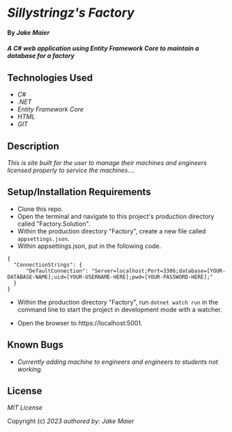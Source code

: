 # _Sillystringz's Factory_

#### By _Jake Maier_

#### _A C# web application using Entity Framework Core to maintain a database for a factory_

## Technologies Used

* _C#_
* _.NET_
* _Entity Framework Core_
* _HTML_
* _GIT_

## Description

_This is site built for the user to manage their machines and engineers licensed properly to service the machines...._

## Setup/Installation Requirements

* Clone this repo.
* Open the terminal and navigate to this project's production directory called "Factory.Solution".
* Within the production directory "Factory", create a new file called `appsettings.json`.
* Within appsettings.json, put in the following code.
```
{
  "ConnectionStrings": {
      "DefaultConnection": "Server=localhost;Port=3306;database=[YOUR-DATABASE-NAME];uid=[YOUR-USERNAME-HERE];pwd=[YOUR-PASSWORD-HERE];"
  }
}
```
* Within the production directory "Factory", run `dotnet watch run` in the command line to start the project in development mode with a watcher.

* Open the browser to https://localhost:5001.


## Known Bugs

* _Currently adding machine to engineers and engineers to students not working._

## License

_MIT License_

Copyright (c) _2023_ _authored by: Jake Maier_

